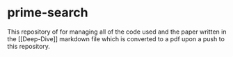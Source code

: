 # prime-search

This repository of for managing all of the code used and the paper written in the [[Deep-Dive]] markdown file which is converted to a pdf upon a push to this repository. 